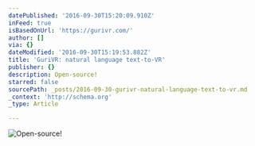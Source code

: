 ```yaml
---
datePublished: '2016-09-30T15:20:09.910Z'
inFeed: true
isBasedOnUrl: 'https://gurivr.com/'
author: []
via: {}
dateModified: '2016-09-30T15:19:53.882Z'
title: 'GuriVR: natural language text-to-VR'
publisher: {}
description: Open-source!
starred: false
sourcePath: _posts/2016-09-30-gurivr-natural-language-text-to-vr.md
_context: 'http://schema.org'
_type: Article

---
```

![Open-source!](https://the-grid-user-content.s3-us-west-2.amazonaws.com/d8f48fbe-3e35-4987-9a12-1c9976d703a1.gif)